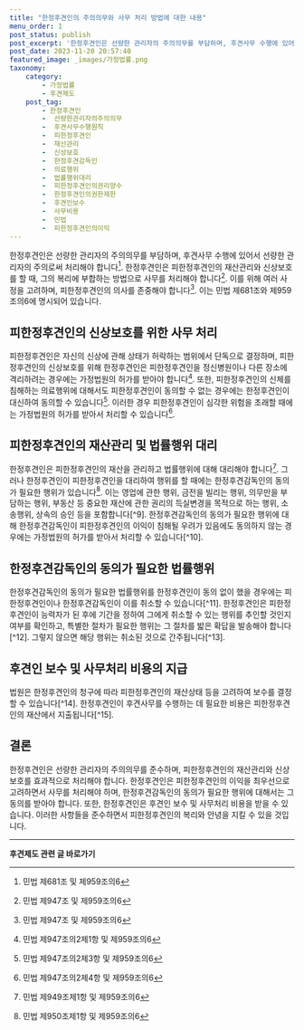 ```yaml
---
title: "한정후견인의 주의의무와 사무 처리 방법에 대한 내용"
menu_order: 1
post_status: publish
post_excerpt: '한정후견인은 선량한 관리자의 주의의무를 부담하며, 후견사무 수행에 있어서 선량한 관리자의 주의로써 처리해야 합니다  1 . 한정후견인은 피한정후견인의 재산관리와 신상보호를 할 때, 그의 복리에 부합하는 방법으로 사무를 처리해야 합니다  2 . 이를 위해 여러 사정을 고려하며, 피한정후견인의 의사를 존중해야 합니다  3 . 이는 민법 제681조와 제959조의6에 명시되어 있습니다.'
post_date: 2023-11-20 20:57:40
featured_image: _images/가정법률.png
taxonomy:
    category:
        - 가정법률
        - 후견제도
    post_tag:
        - 한정후견인
        -  선량한관리자의주의의무
        -  후견사무수행원칙
        -  피한정후견인
        -  재산관리
        -  신상보호
        -  한정후견감독인
        -  의료행위
        -  법률행위대리
        -  피한정후견인의권리양수
        -  한정후견인의권한제한
        -  후견인보수
        -  사무비용
        -  민법
        -  피한정후견인의이익
---
```



한정후견인은 선량한 관리자의 주의의무를 부담하며, 후견사무 수행에 있어서 선량한 관리자의 주의로써 처리해야 합니다[^1]. 한정후견인은 피한정후견인의 재산관리와 신상보호를 할 때, 그의 복리에 부합하는 방법으로 사무를 처리해야 합니다[^2]. 이를 위해 여러 사정을 고려하며, 피한정후견인의 의사를 존중해야 합니다[^3]. 이는 민법 제681조와 제959조의6에 명시되어 있습니다.

## 피한정후견인의 신상보호를 위한 사무 처리

피한정후견인은 자신의 신상에 관해 상태가 허락하는 범위에서 단독으로 결정하며, 피한정후견인의 신상보호를 위해 한정후견인은 피한정후견인을 정신병원이나 다른 장소에 격리하려는 경우에는 가정법원의 허가를 받아야 합니다[^4]. 또한, 피한정후견인의 신체를 침해하는 의료행위에 대해서도 피한정후견인이 동의할 수 없는 경우에는 한정후견인이 대신하여 동의할 수 있습니다[^5]. 이러한 경우 피한정후견인이 심각한 위험을 초래할 때에는 가정법원의 허가를 받아서 처리할 수 있습니다[^6].

## 피한정후견인의 재산관리 및 법률행위 대리

한정후견인은 피한정후견인의 재산을 관리하고 법률행위에 대해 대리해야 합니다[^7]. 그러나 한정후견인이 피한정후견인을 대리하여 행위를 할 때에는 한정후견감독인의 동의가 필요한 행위가 있습니다[^8]. 이는 영업에 관한 행위, 금전을 빌리는 행위, 의무만을 부담하는 행위, 부동산 등 중요한 재산에 관한 권리의 득실변경을 목적으로 하는 행위, 소송행위, 상속의 승인 등을 포함합니다[^9]. 한정후견감독인의 동의가 필요한 행위에 대해 한정후견감독인이 피한정후견인의 이익이 침해될 우려가 있음에도 동의하지 않는 경우에는 가정법원의 허가를 받아서 처리할 수 있습니다[^10].

## 한정후견감독인의 동의가 필요한 법률행위

한정후견감독인의 동의가 필요한 법률행위를 한정후견인이 동의 없이 했을 경우에는 피한정후견인이나 한정후견감독인이 이를 취소할 수 있습니다[^11]. 한정후견인은 피한정후견인이 능력자가 된 후에 기간을 정하여 그에게 취소할 수 있는 행위를 추인할 것인지 여부를 확인하고, 특별한 절차가 필요한 행위는 그 절차를 밟은 확답을 발송해야 합니다[^12]. 그렇지 않으면 해당 행위는 취소된 것으로 간주됩니다[^13].

## 후견인 보수 및 사무처리 비용의 지급

법원은 한정후견인의 청구에 따라 피한정후견인의 재산상태 등을 고려하여 보수를 결정할 수 있습니다[^14]. 한정후견인이 후견사무를 수행하는 데 필요한 비용은 피한정후견인의 재산에서 지출됩니다[^15].

## 결론

한정후견인은 선량한 관리자의 주의의무를 준수하며, 피한정후견인의 재산관리와 신상보호를 효과적으로 처리해야 합니다. 한정후견인은 피한정후견인의 이익을 최우선으로 고려하면서 사무를 처리해야 하며, 한정후견감독인의 동의가 필요한 행위에 대해서는 그 동의를 받아야 합니다. 또한, 한정후견인은 후견인 보수 및 사무처리 비용을 받을 수 있습니다. 이러한 사항들을 준수하면서 피한정후견인의 복리와 안녕을 지킬 수 있을 것입니다.

[^1]: 민법 제681조 및 제959조의6
[^2]: 민법 제947조 및 제959조의6
[^3]: 민법 제947조 및 제959조의6
[^4]: 민법 제947조의2제1항 및 제959조의6
[^5]: 민법 제947조의2제3항 및 제959조의6
[^6]: 민법 제947조의2제4항 및 제959조의6
[^7]: 민법 제949조제1항 및 제959조의6
[^8]: 민법 제950조제1항 및 제959조의6
<!-- wp:separator -->
<hr class="wp-block-separator has-alpha-channel-opacity"/>
<!-- /wp:separator -->

<!-- wp:group {"backgroundColor":"base","layout":{"type":"constrained"}} -->
<div class="wp-block-group has-base-background-color has-background"><!-- wp:paragraph {"align":"center","fontSize":"medium"} -->
<p class="has-text-align-center has-large-font-size"><strong>후견제도 관련 글 바로가기</strong></p>
<!-- /wp:paragraph -->


<!-- wp:latest-posts
{"categories":[{"id":1980,"count":19,"description":"","link":"https://uknowlaw.com/category/%ed%9b%84%ea%b2%ac%ec%a0%9c%eb%8f%84/","name":"후견제도","slug":"후견제도","taxonomy":"category","parent":0,"meta":[],"_links":{"self":[{"href":"https://uknowlaw.com/wp-json/wp/v2/categories/1980"}],"collection":[{"href":"https://uknowlaw.com/wp-json/wp/v2/categories"}],"about":[{"href":"https://uknowlaw.com/wp-json/wp/v2/taxonomies/category"}],"wp:post_type":[{"href":"https://uknowlaw.com/wp-json/wp/v2/posts?categories=1980"}],"curies":[{"name":"wp","href":"https://api.w.org/{rel}","templated":true}]}}],"postsToShow":100,"excerptLength":28,"postLayout":"grid","columns":2,"featuredImageAlign":"left","featuredImageSizeSlug":"large","fontSize":"small"} /--></div>
<!-- /wp:group -->